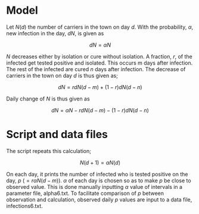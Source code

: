 # Model

Let $N(d)$ the number of carriers in the town on day $d$. With the probability, $\alpha$, 
new infection in the day, $dN$, is given as

$$
dN = \alpha N
$$

$N$ decreases either by isolation or cure without isolation. A fraction, $r$, of the 
infected get tested positive and isolated. This occurs m days after infection. 
The rest of the infected are cured $n$ days after infection. The decrease of carriers 
in the town on day $d$ is thus given as;

$$
dN = rdN(d-m) + (1-r)dN(d-n)
$$

   Daily change of $N$ is thus given as

$$
dN = \alpha N - rdN(d-m) - (1-r)dN(d-n)
$$

# Script and data files

The script repeats this calculation;

$$
N(d+1) = \alpha N(d)
$$

On each day, it prints the number of infected who is tested positive on the day, 
$p$  ($=r\alpha N(d-m)$). $\alpha$ of each day is chosen so as to make $p$ be close to 
observed value. This is done manually inputting $\alpha$ value of intervals in 
a parameter file, alpha6.txt. To facilitate comparison of $p$ between observation and 
calculation, observed daily $p$ values are input to a data file, infections6.txt.